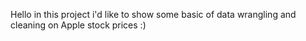 Hello in this project i'd like to show some basic of data wrangling and cleaning on Apple stock prices :)
